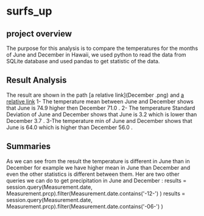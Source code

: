 #  surfs_up
## project overview
The purpose for this analysis is to compare the temperatures for the months of June and December in Hawaii, we used python to read the data from SQLite database and used pandas  to get statistic of the data.
## Result Analysis
The result are shown in the path  [a relative link](December .png)  and  [a relative link](june.png)
1- The temperature mean between June and December shows that  June is 74.9  higher then December 71.0 .
2- The temperature Standard Deviation of June and December shows that June is 3.2  which is lower than December 3.7 .
3-The temperature min of June and December shows that June is 64.0  which is higher than December 56.0 .
## Summaries
As we can see from the result the temperature is different in June than in  December for example we have higher mean in June than December and even the other statistics is different between them.
Her are two other queries we can do to get precipitation in June and December :
results = session.query(Measurement.date, Measurement.prcp).filter(Measurement.date.contains('-12-') )
results = session.query(Measurement.date, Measurement.prcp).filter(Measurement.date.contains('-06-') )

